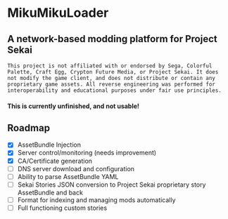 # MikuMikuLoader
## A network-based modding platform for Project Sekai

`This project is not affiliated with or endorsed by Sega, Colorful Palette, Craft Egg, Crypton Future Media, or Project Sekai. It does not modify the game client, and does not distribute or contain any proprietary game assets. All reverse engineering was performed for interoperability and educational purposes under fair use principles.`

#### This is currently unfinished, and not usable! 

## Roadmap
- [X] AssetBundle Injection
- [X] Server control/monitoring (needs improvement)
- [X] CA/Certificate generation
- [ ] DNS server download and configuration 
- [ ] Ability to parse AssetBundle YAML
- [ ] Sekai Stories JSON conversion to Project Sekai proprietary story AssetBundle and back
- [ ] Format for indexing and managing mods automatically
- [ ] Full functioning custom stories

